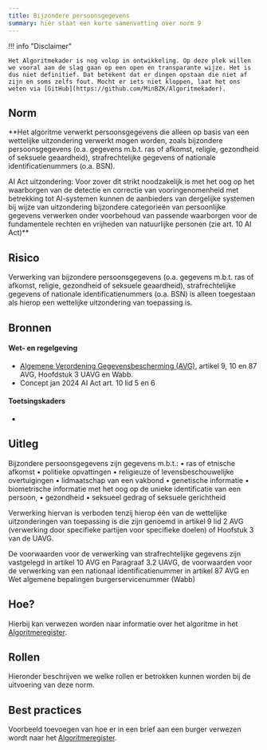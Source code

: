 ```yaml
---
title: Bijzondere persoonsgegevens
summary: hier staat een korte samenvatting over norm 9
---
```


!!! info "Disclaimer"

    Het Algoritmekader is nog volop in ontwikkeling. Op deze plek willen we vooral aan de slag gaan op een open en transparante wijze. Het is dus niet definitief. Dat betekent dat er dingen opstaan die niet af zijn en soms zelfs fout. Mocht er iets niet kloppen, laat het ons weten via [GitHub](https://github.com/MinBZK/Algoritmekader).


## Norm
**Het algoritme verwerkt persoonsgegevens die alleen op basis van een wettelijke uitzondering verwerkt mogen worden, zoals bijzondere persoonsgegevens (o.a. gegevens m.b.t. ras of afkomst, religie, gezondheid of seksuele geaardheid), strafrechtelijke gegevens of nationale identificatienummers (o.a. BSN).

AI Act uitzondering: 
Voor zover dit strikt noodzakelijk is met het oog op het waarborgen van de detectie en correctie van vooringenomenheid met betrekking tot AI-systemen kunnen de aanbieders van dergelijke systemen bij wijze van uitzondering bijzondere categorieën van persoonlijke gegevens verwerken onder voorbehoud van passende waarborgen voor de fundamentele rechten en vrijheden van natuurlijke personen (zie art. 10 AI Act)**

## Risico
Verwerking van bijzondere persoonsgegevens (o.a. gegevens m.b.t. ras of afkomst, religie, gezondheid of seksuele geaardheid), strafrechtelijke gegevens of nationale identificatienummers (o.a. BSN) is alleen toegestaan als hierop een wettelijke uitzondering van toepassing is.

## Bronnen

#### Wet- en regelgeving

- [Algemene Verordening Gegevensbescherming (AVG)](https://eur-lex.europa.eu/legal-content/NL/TXT/HTML/?uri=CELEX:32016R0679&qid=1685451198313), artikel 9, 10 en 87 AVG, Hoofdstuk 3 UAVG en Wabb.
- Concept jan 2024 AI Act art. 10 lid 5 en 6

#### Toetsingskaders
-
## Uitleg
Bijzondere persoonsgegevens zijn gegevens m.b.t.:
• ras of etnische afkomst
• politieke opvattingen
• religieuze of levensbeschouwelijke overtuigingen
• lidmaatschap van een vakbond
• genetische informatie
• biometrische informatie met het oog op de unieke identificatie van een persoon,
• gezondheid
• seksueel gedrag of seksuele gerichtheid

Verwerking hiervan is verboden tenzij hierop één van de wettelijke uitzonderingen van toepassing is die zijn genoemd in artikel 9 lid 2 AVG (verwerking door specifieke partijen voor specifieke doelen) of Hoofstuk 3 van de UAVG.

De voorwaarden voor de verwerking van strafrechtelijke gegevens zijn vastgelegd in artikel 10 AVG en Paragraaf 3.2 UAVG, de voorwaarden voor de verwerking van een nationaal identificatienummer in artikel 87 AVG en Wet algemene bepalingen burgerservicenummer (Wabb)


## Hoe?
Hierbij kan verwezen worden naar informatie over het algoritme in het [Algoritmeregister](https://algoritmes.overheid.nl/nl). 

## Rollen
Hieronder beschrijven we welke rollen er betrokken kunnen worden bij de uitvoering van deze norm. 



## Best practices
Voorbeeld toevoegen van hoe er in een brief aan een burger verwezen wordt naar het [Algoritmeregister](https://algoritmes.overheid.nl/nl). 



